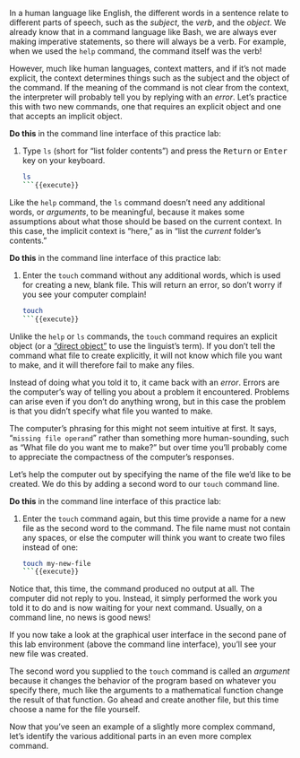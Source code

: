 In a human language like English, the different words in a sentence relate to different parts of speech, such as the *subject*, the *verb*, and the *object*. We already know that in a command language like Bash, we are always ever making imperative statements, so there will always be a verb. For example, when we used the `help` command, the command itself was the verb!

However, much like human languages, context matters, and if it&rsquo;s not made explicit, the context determines things such as the subject and the object of the command. If the meaning of the command is not clear from the context, the interpreter will probably tell you by replying with an *error*. Let&rsquo;s practice this with two new commands, one that requires an explicit object and one that accepts an implicit object.

**Do this** in the command line interface of this practice lab:

1. Type `ls` (short for &ldquo;list folder contents&rdquo;) and press the <kbd>Return</kbd> or <kbd>Enter</kbd> key on your keyboard.
    ```sh
    ls
    ```{{execute}}

Like the `help` command, the `ls` command doesn&rsquo;t need any additional words, or *arguments*, to be meaningful, because it makes some assumptions about what those should be based on the current context. In this case, the implicit context is &ldquo;here,&rdquo; as in &ldquo;list the *current* folder&rsquo;s contents.&rdquo;

**Do this** in the command line interface of this practice lab:

1. Enter the `touch` command without any additional words, which is used for creating a new, blank file. This will return an error, so don&rsquo;t worry if you see your computer complain!
    ```sh
    touch
    ```{{execute}}

Unlike the `help` or `ls` commands, the `touch` command requires an explicit object (or a [&ldquo;direct object&rdquo;](https://en.wikipedia.org/wiki/Object_%28grammar%29#Types) to use the linguist&rsquo;s term). If you don&rsquo;t tell the command what file to create explicitly, it will not know which file you want to make, and it will therefore fail to make any files.

Instead of doing what you told it to, it came back with an *error*. Errors are the computer&rsquo;s way of telling you about a problem it encountered. Problems can arise even if you don&rsquo;t do anything wrong, but in this case the problem is that you didn&rsquo;t specify what file you wanted to make.

The computer&rsquo;s phrasing for this might not seem intuitive at first. It says, &ldquo;`missing file operand`&rdquo; rather than something more human-sounding, such as &ldquo;What file do you want me to make?&rdquo; but over time you&rsquo;ll probably come to appreciate the compactness of the computer&rsquo;s responses.

Let&rsquo;s help the computer out by specifying the name of the file we&rsquo;d like to be created. We do this by adding a second word to our `touch` command line.

**Do this** in the command line interface of this practice lab:

1. Enter the `touch` command again, but this time provide a name for a new file as the second word to the command. The file name must not contain any spaces, or else the computer will think you want to create two files instead of one:
    ```sh
    touch my-new-file
    ```{{execute}}

Notice that, this time, the command produced no output at all. The computer did not reply to you. Instead, it simply performed the work you told it to do and is now waiting for your next command. Usually, on a command line, no news is good news!

If you now take a look at the graphical user interface in the second pane of this lab environment (above the command line interface), you&rsquo;ll see your new file was created.

The second word you supplied to the `touch` command is called an *argument* because it changes the behavior of the program based on whatever you specify there, much like the arguments to a mathematical function change the result of that function. Go ahead and create another file, but this time choose a name for the file yourself.

Now that you&rsquo;ve seen an example of a slightly more complex command, let&rsquo;s identify the various additional parts in an even more complex command.

